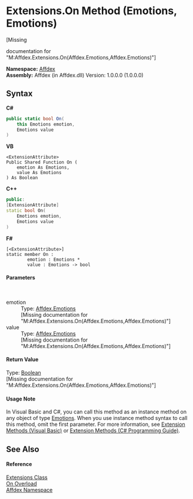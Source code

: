 # Extensions.On Method (Emotions, Emotions)
 

\[Missing <summary> documentation for "M:Affdex.Extensions.On(Affdex.Emotions,Affdex.Emotions)"\]

**Namespace:**&nbsp;<a href="b8038333-b12e-8ea1-a2ce-74c8d611fa89">Affdex</a><br />**Assembly:**&nbsp;Affdex (in Affdex.dll) Version: 1.0.0.0 (1.0.0.0)

## Syntax

**C#**<br />
``` C#
public static bool On(
	this Emotions emotion,
	Emotions value
)
```

**VB**<br />
``` VB
<ExtensionAttribute>
Public Shared Function On ( 
	emotion As Emotions,
	value As Emotions
) As Boolean
```

**C++**<br />
``` C++
public:
[ExtensionAttribute]
static bool On(
	Emotions emotion, 
	Emotions value
)
```

**F#**<br />
``` F#
[<ExtensionAttribute>]
static member On : 
        emotion : Emotions * 
        value : Emotions -> bool 

```


#### Parameters
&nbsp;<dl><dt>emotion</dt><dd>Type: <a href="9a91bf5d-8e50-6614-c638-00b4d1b60255">Affdex.Emotions</a><br />\[Missing <param name="emotion"/> documentation for "M:Affdex.Extensions.On(Affdex.Emotions,Affdex.Emotions)"\]</dd><dt>value</dt><dd>Type: <a href="9a91bf5d-8e50-6614-c638-00b4d1b60255">Affdex.Emotions</a><br />\[Missing <param name="value"/> documentation for "M:Affdex.Extensions.On(Affdex.Emotions,Affdex.Emotions)"\]</dd></dl>

#### Return Value
Type: <a href="http://msdn2.microsoft.com/en-us/library/a28wyd50" target="_blank">Boolean</a><br />\[Missing <returns> documentation for "M:Affdex.Extensions.On(Affdex.Emotions,Affdex.Emotions)"\]

#### Usage Note
In Visual Basic and C#, you can call this method as an instance method on any object of type <a href="9a91bf5d-8e50-6614-c638-00b4d1b60255">Emotions</a>. When you use instance method syntax to call this method, omit the first parameter. For more information, see <a href="http://msdn.microsoft.com/en-us/library/bb384936.aspx">Extension Methods (Visual Basic)</a> or <a href="http://msdn.microsoft.com/en-us/library/bb383977.aspx">Extension Methods (C# Programming Guide)</a>.

## See Also


#### Reference
<a href="b99f6b5a-650a-9c6b-3b5d-7af8cd63d8cc">Extensions Class</a><br /><a href="3d248a38-4369-625a-4f02-b767b6b17fa2">On Overload</a><br /><a href="b8038333-b12e-8ea1-a2ce-74c8d611fa89">Affdex Namespace</a><br />